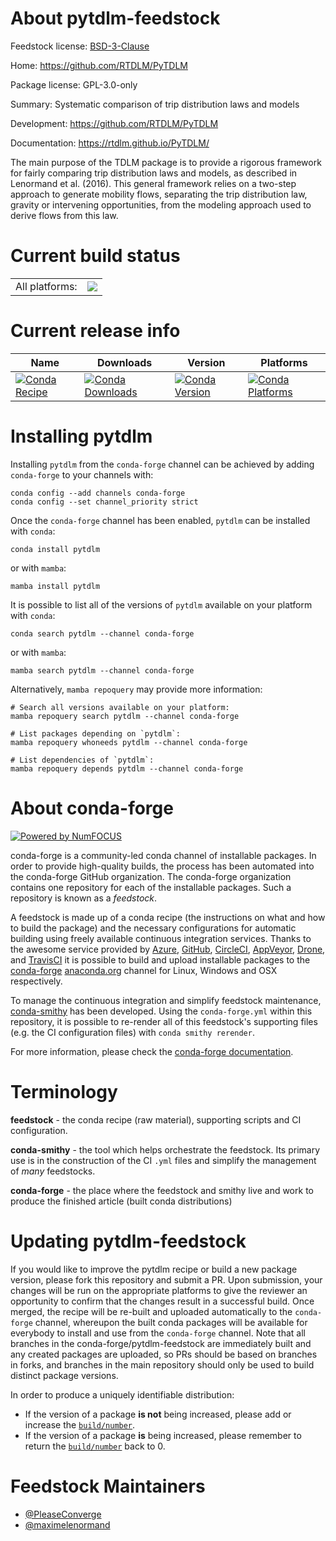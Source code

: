 About pytdlm-feedstock
======================

Feedstock license: [BSD-3-Clause](https://github.com/conda-forge/pytdlm-feedstock/blob/main/LICENSE.txt)

Home: https://github.com/RTDLM/PyTDLM

Package license: GPL-3.0-only

Summary: Systematic comparison of trip distribution laws and models

Development: https://github.com/RTDLM/PyTDLM

Documentation: https://rtdlm.github.io/PyTDLM/

The main purpose of the TDLM package is to provide a rigorous framework for fairly comparing trip distribution laws and models, as described in Lenormand et al. (2016). This general framework relies on a two-step approach to generate mobility flows, separating the trip distribution law, gravity or intervening opportunities, from the modeling approach used to derive flows from this law.


Current build status
====================


<table><tr><td>All platforms:</td>
    <td>
      <a href="https://dev.azure.com/conda-forge/feedstock-builds/_build/latest?definitionId=26773&branchName=main">
        <img src="https://dev.azure.com/conda-forge/feedstock-builds/_apis/build/status/pytdlm-feedstock?branchName=main">
      </a>
    </td>
  </tr>
</table>

Current release info
====================

| Name | Downloads | Version | Platforms |
| --- | --- | --- | --- |
| [![Conda Recipe](https://img.shields.io/badge/recipe-pytdlm-green.svg)](https://anaconda.org/conda-forge/pytdlm) | [![Conda Downloads](https://img.shields.io/conda/dn/conda-forge/pytdlm.svg)](https://anaconda.org/conda-forge/pytdlm) | [![Conda Version](https://img.shields.io/conda/vn/conda-forge/pytdlm.svg)](https://anaconda.org/conda-forge/pytdlm) | [![Conda Platforms](https://img.shields.io/conda/pn/conda-forge/pytdlm.svg)](https://anaconda.org/conda-forge/pytdlm) |

Installing pytdlm
=================

Installing `pytdlm` from the `conda-forge` channel can be achieved by adding `conda-forge` to your channels with:

```
conda config --add channels conda-forge
conda config --set channel_priority strict
```

Once the `conda-forge` channel has been enabled, `pytdlm` can be installed with `conda`:

```
conda install pytdlm
```

or with `mamba`:

```
mamba install pytdlm
```

It is possible to list all of the versions of `pytdlm` available on your platform with `conda`:

```
conda search pytdlm --channel conda-forge
```

or with `mamba`:

```
mamba search pytdlm --channel conda-forge
```

Alternatively, `mamba repoquery` may provide more information:

```
# Search all versions available on your platform:
mamba repoquery search pytdlm --channel conda-forge

# List packages depending on `pytdlm`:
mamba repoquery whoneeds pytdlm --channel conda-forge

# List dependencies of `pytdlm`:
mamba repoquery depends pytdlm --channel conda-forge
```


About conda-forge
=================

[![Powered by
NumFOCUS](https://img.shields.io/badge/powered%20by-NumFOCUS-orange.svg?style=flat&colorA=E1523D&colorB=007D8A)](https://numfocus.org)

conda-forge is a community-led conda channel of installable packages.
In order to provide high-quality builds, the process has been automated into the
conda-forge GitHub organization. The conda-forge organization contains one repository
for each of the installable packages. Such a repository is known as a *feedstock*.

A feedstock is made up of a conda recipe (the instructions on what and how to build
the package) and the necessary configurations for automatic building using freely
available continuous integration services. Thanks to the awesome service provided by
[Azure](https://azure.microsoft.com/en-us/services/devops/), [GitHub](https://github.com/),
[CircleCI](https://circleci.com/), [AppVeyor](https://www.appveyor.com/),
[Drone](https://cloud.drone.io/welcome), and [TravisCI](https://travis-ci.com/)
it is possible to build and upload installable packages to the
[conda-forge](https://anaconda.org/conda-forge) [anaconda.org](https://anaconda.org/)
channel for Linux, Windows and OSX respectively.

To manage the continuous integration and simplify feedstock maintenance,
[conda-smithy](https://github.com/conda-forge/conda-smithy) has been developed.
Using the ``conda-forge.yml`` within this repository, it is possible to re-render all of
this feedstock's supporting files (e.g. the CI configuration files) with ``conda smithy rerender``.

For more information, please check the [conda-forge documentation](https://conda-forge.org/docs/).

Terminology
===========

**feedstock** - the conda recipe (raw material), supporting scripts and CI configuration.

**conda-smithy** - the tool which helps orchestrate the feedstock.
                   Its primary use is in the construction of the CI ``.yml`` files
                   and simplify the management of *many* feedstocks.

**conda-forge** - the place where the feedstock and smithy live and work to
                  produce the finished article (built conda distributions)


Updating pytdlm-feedstock
=========================

If you would like to improve the pytdlm recipe or build a new
package version, please fork this repository and submit a PR. Upon submission,
your changes will be run on the appropriate platforms to give the reviewer an
opportunity to confirm that the changes result in a successful build. Once
merged, the recipe will be re-built and uploaded automatically to the
`conda-forge` channel, whereupon the built conda packages will be available for
everybody to install and use from the `conda-forge` channel.
Note that all branches in the conda-forge/pytdlm-feedstock are
immediately built and any created packages are uploaded, so PRs should be based
on branches in forks, and branches in the main repository should only be used to
build distinct package versions.

In order to produce a uniquely identifiable distribution:
 * If the version of a package **is not** being increased, please add or increase
   the [``build/number``](https://docs.conda.io/projects/conda-build/en/latest/resources/define-metadata.html#build-number-and-string).
 * If the version of a package **is** being increased, please remember to return
   the [``build/number``](https://docs.conda.io/projects/conda-build/en/latest/resources/define-metadata.html#build-number-and-string)
   back to 0.

Feedstock Maintainers
=====================

* [@PleaseConverge](https://github.com/PleaseConverge/)
* [@maximelenormand](https://github.com/maximelenormand/)

